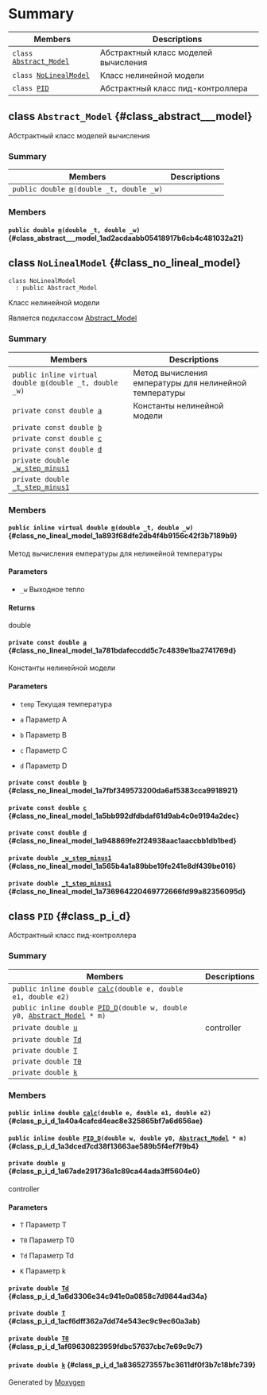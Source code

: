 # Summary

 Members                        | Descriptions                                
--------------------------------|---------------------------------------------
`class `[`Abstract_Model`](#class_abstract___model) | Абстрактный класс моделей вычисления
`class `[`NoLinealModel`](#class_no_lineal_model) | Класс нелинейной модели
`class `[`PID`](#class_p_i_d) | Абстрактный класс пид-контроллера

## class `Abstract_Model` {#class_abstract___model}

Абстрактный класс моделей вычисления

### Summary

 Members                        | Descriptions                                
--------------------------------|---------------------------------------------
`public double `[`m`](#class_abstract___model_1ad2acdaabb05418917b6cb4c481032a21)`(double _t, double _w)` | 

### Members

#### `public double `[`m`](#class_abstract___model_1ad2acdaabb05418917b6cb4c481032a21)`(double _t, double _w)` {#class_abstract___model_1ad2acdaabb05418917b6cb4c481032a21}

## class `NoLinealModel` {#class_no_lineal_model}

```
class NoLinealModel
  : public Abstract_Model
```

Класс нелинейной модели

Является подклассом [Abstract_Model](#class_abstract___model)

### Summary

 Members                        | Descriptions                                
--------------------------------|---------------------------------------------
`public inline virtual double `[`m`](#class_no_lineal_model_1a893f68dfe2db4f4b9156c42f3b7189b9)`(double _t, double _w)` | Метод вычисления емпературы для нелинейной температуры
`private const double `[`a`](#class_no_lineal_model_1a781bdafeccdd5c7c4839e1ba2741769d) | Константы нелинейной модели
`private const double `[`b`](#class_no_lineal_model_1a7fbf349573200da6af5383cca9918921) | 
`private const double `[`c`](#class_no_lineal_model_1a5bb992dfdbdaf61d9ab4c0e9194a2dec) | 
`private const double `[`d`](#class_no_lineal_model_1a948869fe2f24938aac1aaccbb1db1bed) | 
`private double `[`_w_step_minus1`](#class_no_lineal_model_1a565b4a1a89bbe19fe241e8df439be016) | 
`private double `[`_t_step_minus1`](#class_no_lineal_model_1a736964220469772666fd99a82356095d) | 

### Members

#### `public inline virtual double `[`m`](#class_no_lineal_model_1a893f68dfe2db4f4b9156c42f3b7189b9)`(double _t, double _w)` {#class_no_lineal_model_1a893f68dfe2db4f4b9156c42f3b7189b9}

Метод вычисления емпературы для нелинейной температуры

#### Parameters
* `_w` Выходное тепло 

#### Returns
double

#### `private const double `[`a`](#class_no_lineal_model_1a781bdafeccdd5c7c4839e1ba2741769d) {#class_no_lineal_model_1a781bdafeccdd5c7c4839e1ba2741769d}

Константы нелинейной модели

#### Parameters
* `temp` Текущая температура 

* `a` Параметр А 

* `b` Параметр B 

* `c` Параметр С 

* `d` Параметр D

#### `private const double `[`b`](#class_no_lineal_model_1a7fbf349573200da6af5383cca9918921) {#class_no_lineal_model_1a7fbf349573200da6af5383cca9918921}

#### `private const double `[`c`](#class_no_lineal_model_1a5bb992dfdbdaf61d9ab4c0e9194a2dec) {#class_no_lineal_model_1a5bb992dfdbdaf61d9ab4c0e9194a2dec}

#### `private const double `[`d`](#class_no_lineal_model_1a948869fe2f24938aac1aaccbb1db1bed) {#class_no_lineal_model_1a948869fe2f24938aac1aaccbb1db1bed}

#### `private double `[`_w_step_minus1`](#class_no_lineal_model_1a565b4a1a89bbe19fe241e8df439be016) {#class_no_lineal_model_1a565b4a1a89bbe19fe241e8df439be016}

#### `private double `[`_t_step_minus1`](#class_no_lineal_model_1a736964220469772666fd99a82356095d) {#class_no_lineal_model_1a736964220469772666fd99a82356095d}

## class `PID` {#class_p_i_d}

Абстрактный класс пид-контроллера

### Summary

 Members                        | Descriptions                                
--------------------------------|---------------------------------------------
`public inline double `[`calc`](#class_p_i_d_1a40a4cafcd4eac8e325865bf7a6d656ae)`(double e, double e1, double e2)` | 
`public inline double `[`PID_D`](#class_p_i_d_1a3dced7cd38f13663ae589b5f4ef7f9b4)`(double w, double y0, `[`Abstract_Model`](#class_abstract___model)` * m)` | 
`private double `[`u`](#class_p_i_d_1a67ade291736a1c89ca44ada3ff5604e0) | controller
`private double `[`Td`](#class_p_i_d_1a6d3306e34c941e0a0858c7d9844ad34a) | 
`private double `[`T`](#class_p_i_d_1acf6dff362a7dd74e543ec9c9ec60a3ab) | 
`private double `[`T0`](#class_p_i_d_1af69630823959fdbc57637cbc7e69c9c7) | 
`private double `[`k`](#class_p_i_d_1a8365273557bc3611df0f3b7c18bfc739) | 

### Members

#### `public inline double `[`calc`](#class_p_i_d_1a40a4cafcd4eac8e325865bf7a6d656ae)`(double e, double e1, double e2)` {#class_p_i_d_1a40a4cafcd4eac8e325865bf7a6d656ae}

#### `public inline double `[`PID_D`](#class_p_i_d_1a3dced7cd38f13663ae589b5f4ef7f9b4)`(double w, double y0, `[`Abstract_Model`](#class_abstract___model)` * m)` {#class_p_i_d_1a3dced7cd38f13663ae589b5f4ef7f9b4}

#### `private double `[`u`](#class_p_i_d_1a67ade291736a1c89ca44ada3ff5604e0) {#class_p_i_d_1a67ade291736a1c89ca44ada3ff5604e0}

controller

#### Parameters
* `T` Параметр Т 

* `T0` Параметр Т0 

* `Td` Параметр Td 

* `K` Параметр k

#### `private double `[`Td`](#class_p_i_d_1a6d3306e34c941e0a0858c7d9844ad34a) {#class_p_i_d_1a6d3306e34c941e0a0858c7d9844ad34a}

#### `private double `[`T`](#class_p_i_d_1acf6dff362a7dd74e543ec9c9ec60a3ab) {#class_p_i_d_1acf6dff362a7dd74e543ec9c9ec60a3ab}

#### `private double `[`T0`](#class_p_i_d_1af69630823959fdbc57637cbc7e69c9c7) {#class_p_i_d_1af69630823959fdbc57637cbc7e69c9c7}

#### `private double `[`k`](#class_p_i_d_1a8365273557bc3611df0f3b7c18bfc739) {#class_p_i_d_1a8365273557bc3611df0f3b7c18bfc739}

Generated by [Moxygen](https://sourcey.com/moxygen)